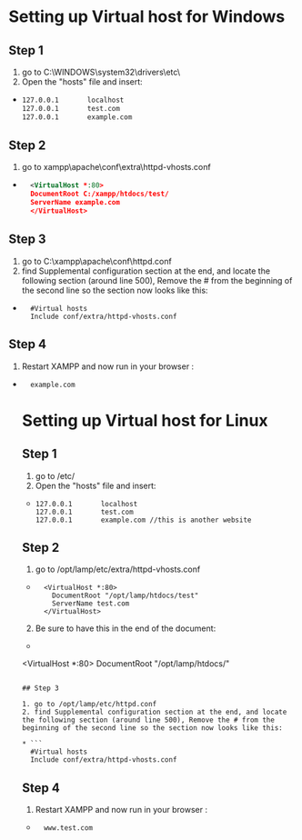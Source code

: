 # Setting up Virtual host for Windows

## Step 1

1. go to C:\WINDOWS\system32\drivers\etc\
1. Open the "hosts" file and  insert:

* ```xml
  127.0.0.1       localhost
  127.0.0.1       test.com
  127.0.0.1       example.com
  ```

## Step 2

1. go to xampp\apache\conf\extra\httpd-vhosts.conf

* ```xml
    <VirtualHost *:80>
    DocumentRoot C:/xampp/htdocs/test/
    ServerName example.com
    </VirtualHost>
  ```

## Step 3

1. go to C:\xampp\apache\conf\httpd.conf
2. find Supplemental configuration section at the end, and locate the following section (around line 500), Remove the # from the beginning of the second line so the section now looks like this:

* ```
    #Virtual hosts
    Include conf/extra/httpd-vhosts.conf
  ```

## Step 4

1. Restart XAMPP and now run in your browser :

* ```
    example.com
  ```

  # Setting up Virtual host for Linux

  ## Step 1

  1. go to /etc/
  1. Open the "hosts" file and  insert:

  * ```
    127.0.0.1       localhost
    127.0.0.1       test.com
    127.0.0.1       example.com //this is another website
    ```

  ## Step 2

  1. go to /opt/lamp/etc/extra/httpd-vhosts.conf

  * ```
      <VirtualHost *:80>
        DocumentRoot "/opt/lamp/htdocs/test"
        ServerName test.com
      </VirtualHost>
    ```
  2. Be sure to have this in the end of the document:

    * ```
    <VirtualHost *:80>
      DocumentRoot "/opt/lamp/htdocs/"
    </VirtualHost>
    ```

  ## Step 3

  1. go to /opt/lamp/etc/httpd.conf
  2. find Supplemental configuration section at the end, and locate the following section (around line 500), Remove the # from the beginning of the second line so the section now looks like this:

  * ```
      #Virtual hosts
      Include conf/extra/httpd-vhosts.conf
    ```

  ## Step 4

  1. Restart XAMPP and now run in your browser :

  * ```
      www.test.com
    ```